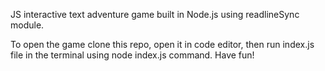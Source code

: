 JS interactive text adventure game built in Node.js using readlineSync module.

To open the game clone this repo, open it in code editor, then run index.js file in the terminal using node index.js command.
Have fun!
